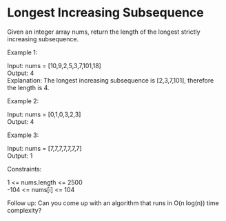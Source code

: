 # Longest Increasing Subsequence

Given an integer array nums, return the length of the longest strictly increasing subsequence.

Example 1:

Input: nums = [10,9,2,5,3,7,101,18]\
Output: 4\
Explanation: The longest increasing subsequence is [2,3,7,101], therefore the length is 4.

Example 2:

Input: nums = [0,1,0,3,2,3]\
Output: 4

Example 3:

Input: nums = [7,7,7,7,7,7,7]\
Output: 1

Constraints:

1 <= nums.length <= 2500\
-104 <= nums[i] <= 104

Follow up: Can you come up with an algorithm that runs in O(n log(n)) time complexity?